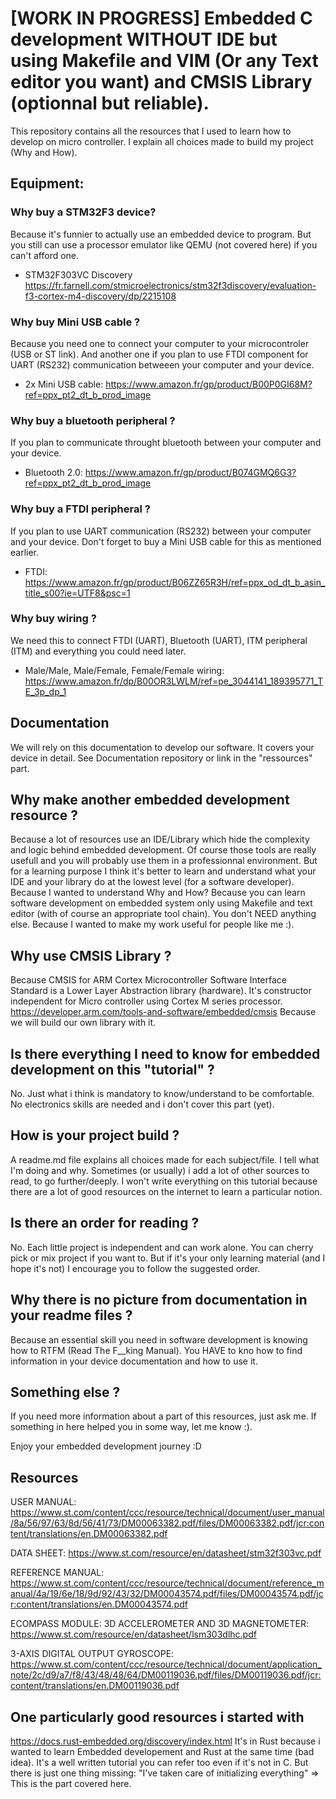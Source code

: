 # [WORK IN PROGRESS] Embedded C development WITHOUT IDE but using Makefile and VIM (Or any Text editor you want) and CMSIS Library (optionnal but reliable).
This repository contains all the resources that I used to learn how to develop on micro controller.
I explain all choices made to build my project (Why and How).

## Equipment:

### Why buy a STM32F3 device?
Because it's funnier to actually use an embedded device to program.
But you still can use a processor emulator like QEMU (not covered here) if you
can't afford one.
- STM32F303VC Discovery
https://fr.farnell.com/stmicroelectronics/stm32f3discovery/evaluation-f3-cortex-m4-discovery/dp/2215108

### Why buy Mini USB cable ?
Because you need one to connect your computer to your microcontroler (USB or ST link).
And another one if you plan to use FTDI component for UART (RS232) communication
betweeen your computer and your device.
- 2x Mini USB cable:
https://www.amazon.fr/gp/product/B00P0GI68M?ref=ppx_pt2_dt_b_prod_image

### Why buy a bluetooth peripheral ?
If you plan to communicate throught bluetooth between your computer and your
device.
- Bluetooth 2.0:
https://www.amazon.fr/gp/product/B074GMQ6G3?ref=ppx_pt2_dt_b_prod_image

### Why buy a FTDI peripheral ?
If you plan to use UART communication (RS232) 
between your computer and your device. Don't forget to buy
a Mini USB cable for this as mentioned earlier.
- FTDI:
https://www.amazon.fr/gp/product/B06ZZ65R3H/ref=ppx_od_dt_b_asin_title_s00?ie=UTF8&psc=1

### Why buy wiring ?
We need this to connect FTDI (UART), Bluetooth (UART), ITM peripheral (ITM)
and everything you could need later.
- Male/Male, Male/Female, Female/Female wiring:
https://www.amazon.fr/dp/B00OR3LWLM/ref=pe_3044141_189395771_TE_3p_dp_1

## Documentation
We will rely on this documentation to develop our software.
It covers your device in detail. 
See Documentation repository or link in the "ressources" part.

## Why make another embedded development resource ?
Because a lot of resources use an IDE/Library which hide the complexity and
logic behind embedded development. Of course those tools are really usefull and
you will probably use them in a professionnal environment. But for a learning
purpose I think it's better to learn and understand what your IDE and your
library do at the lowest level (for a software developer).
Because I wanted to understand Why and How?
Because you can learn software development on embedded system only using
Makefile and text editor (with of course an appropriate tool chain). You don't
NEED anything else.
Because I wanted to make my work useful for people like me :).

## Why use CMSIS Library ?
Because CMSIS for ARM Cortex Microcontroller Software Interface Standard is a Lower
Layer Abstraction library (hardware). It's constructor independent for Micro
controller using Cortex M series processor. 
https://developer.arm.com/tools-and-software/embedded/cmsis
Because we will build our own library with it.

## Is there everything I need to know for embedded development on this "tutorial" ?
No.
Just what i think is mandatory to know/understand to be comfortable.
No electronics skills are needed and i don't cover this part (yet).

## How is your project build ?
A readme.md file explains all choices made for each subject/file.
I tell what I'm doing and why. Sometimes (or usually) i add a lot of other 
sources to read, to go further/deeply. I won't write everything on this tutorial
because there are a lot of good resources on the internet to learn a particular
notion.

## Is there an order for reading ?
No. Each little project is independent and can work alone. You can cherry pick
or mix project if you want to.
But if it's your only learning material (and I hope it's not) I encourage you to
follow the suggested order.

## Why there is no picture from documentation in your readme files ?
Because an essential skill you need in software development is knowing how to 
RTFM (Read The F__king Manual). You HAVE to kno how to find information in your
device documentation and how to use it.

## Something else ?
If you need more information about a part of this resources, just ask me.
If something in here helped you in some way, let me know :).

Enjoy your embedded development journey :D

## Resources

USER MANUAL:
https://www.st.com/content/ccc/resource/technical/document/user_manual/8a/56/97/63/8d/56/41/73/DM00063382.pdf/files/DM00063382.pdf/jcr:content/translations/en.DM00063382.pdf

DATA SHEET:
https://www.st.com/resource/en/datasheet/stm32f303vc.pdf

REFERENCE MANUAL:
https://www.st.com/content/ccc/resource/technical/document/reference_manual/4a/19/6e/18/9d/92/43/32/DM00043574.pdf/files/DM00043574.pdf/jcr:content/translations/en.DM00043574.pdf

ECOMPASS MODULE: 3D ACCELEROMETER AND 3D MAGNETOMETER:
https://www.st.com/resource/en/datasheet/lsm303dlhc.pdf

3-AXIS DIGITAL OUTPUT GYROSCOPE:
https://www.st.com/content/ccc/resource/technical/document/application_note/2c/d9/a7/f8/43/48/48/64/DM00119036.pdf/files/DM00119036.pdf/jcr:content/translations/en.DM00119036.pdf

## One particularly good resources i started with
https://docs.rust-embedded.org/discovery/index.html
It's in Rust because i wanted to learn Embedded developement and Rust at the same time (bad idea).
It's a well written tutorial you can refer too even if it's not in C.
But there is just one thing missing:
"I've taken care of initializing everything" => This is the part covered here.
